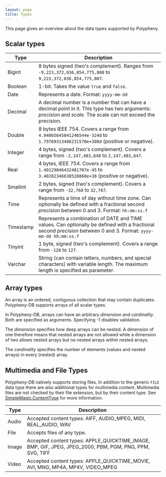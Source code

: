 ```yaml
---
layout: page
title: Types
---
```


This page gives an overview about the data types supported by Polypheny.

## Scalar types

| Type      | Description                                                                                                                                                       |
|-----------|-------------------------------------------------------------------------------------------------------------------------------------------------------------------|
| Bigint    | 8 bytes signed (two's complement). Ranges from `-9,223,372,036,854,775,808` to `9,223,372,036,854,775,807`.                                                       |
| Boolean   | 1-bit. Takes the value `true` and `false`.                                                                                                                        |
| Date      | Represents a date. Format: `yyyy-mm-dd`                                                                                                                           |
| Decimal   | A decimal number is a number that can have a decimal point in it. This type has two arguments: _precision_ and _scale_. The scale can not exceed the precision.   |
| Double    | 8 bytes IEEE 754. Covers a range from `4.94065645841246544e-324d` to `1.79769313486231570e+308d` (positive or negative).                                          |
| Integer   | 4 bytes, signed (two's complement). Covers a range from `-2,147,483,648` to `2,147,483,647`.                                                                      |
| Real      | 4 bytes, IEEE 754. Covers a range from `1.40129846432481707e-45` to `3.40282346638528860e+38` (positive or negative).                                             |
| Smallint  | 2 bytes, signed (two's complement). Covers a range from `-32,768` to `32,767`.                                                                                    |
| Time      | Represents a time of day without time zone. Can optionally be defined with a fractional second _precision_ between 0 and 3. Format: `hh:mm:ss.f`                  |
| Timestamp | Represents a combination of DATE and TIME values. Can optionally be defined with a fractional second _precision_ between 0 and 3. Format: `yyyy-mm-dd hh:mm:ss.f` | 
| Tinyint   | 1 byte, signed (two's complement). Covers a range from `-128` to `127`.                                                                                           |
| Varchar   | String (can contain letters, numbers, and special characters) with variable length. The maximum length is specified as parameter.                                 |


## Array types

An array is an ordered, contiguous collection that may contain duplicates. Polypheny-DB 
supports arrays of all scalar types.

In Polypheny-DB, arrays can have an arbitrary _dimension_ and _cardinality_. Both are 
specified as arguments. Specifying -1 disables validation.

The _dimension_ specifies how deep arrays can be nested. A dimension of one therefore means
that nested arrays are not allowed while a dimension of two allows nested arrays but no 
nested arrays within nested arrays.

The _cardinality_ specifies the number of elements (values and nested arrays) in every 
(nested) array. 


## Multimedia and File Types

Polypheny-DB natively supports storing files. In addition to the generic `FILE` data type 
there are also additional types for multimedia content. Multimedia files are not checked 
by their file extension, but by their content type. 
See [SimpleMagic.ContentType](https://github.com/j256/simplemagic/blob/master/src/main/java/com/j256/simplemagic/ContentType.java) for more information.

| Type      | Description                                                                                                                                                       |
|-----------|-------------------------------------------------------------------------------------------------------------------------------------------------------------------|
| Audio     | Accepted content types: AIFF, AUDIO_MPEG, MIDI, REAL_AUDIO, WAV |
| File      | Accepts files of any type. |
| Image     | Accepted content types: APPLE_QUICKTIME_IMAGE, BMP, GIF, JPEG, JPEG_2000, PBM, PGM, PNG, PPM, SVG, TIFF |
| Video     | Accepted content types: APPLE_QUICKTIME_MOVIE, AVI, MNG, MP4A, MP4V, VIDEO_MPEG |

